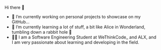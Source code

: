 Hi there 👋

- 🔭 I’m currently working on personal projects to showcase on my GitHub...
- 🌱 I’m currently learning a lot of stuff, a bit like Alice in Wonderland, tumbling down a rabbit hole 🐰
- 👨‍🎓 I am a Software Engineering Student at WeThinkCode_ and ALX, and I am very passionate about learning and developing in the field.


